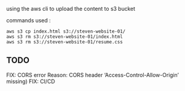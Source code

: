using the aws cli to upload the content to s3 bucket

commands used :

```
aws s3 cp index.html s3://steven-website-01/
aws s3 rm s3://steven-website-01/index.html
aws s3 rm s3://steven-website-01/resume.css

```

## TODO

FIX: CORS error Reason: CORS header ‘Access-Control-Allow-Origin’ missing)
FIX: CI/CD 
